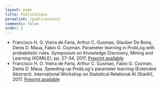 ```yaml
---
layout: page
title: Publications
permalink: /publications/
comments: false
order: 2
---
```



- Francisco H. O. Vieira de Faria, Arthur C. Gusmao, Glauber De Bona, Denis D. Maua, Fabio G. Cozman. Parameter learning in ProbLog with probabilistic rules. Symposium on Knowledge Discovery, Mining and Learning (KDMILE), pp. 27-34, 2017. [Preprint available](http://sites.poli.usp.br/p/fabio.cozman/Publications/Article/faria-gusmao-bona-maua-cozman-kdmile2017F.pdf)
- Francisco H. O. Vieira de Faria, Arthur C. Gusmao, Fabio G. Cozman, Denis D. Maua. Speeding-up ProbLog's parameter learning (Extended Abstract). International Workshop on Statistical Relational AI (StarAI), 2017. [Preprint available](https://arxiv.org/pdf/1707.08151)
